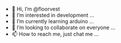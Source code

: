 - 👋 Hi, I’m @floorvest
- 👀 I’m interested in development ...
- 🌱 I’m currently learning arduino ...
- 💞️ I’m looking to collaborate on everyone ...
- 📫 How to reach me, just chat me  ...

<!---
floorvest/floorvest is a ✨ special ✨ repository because its `README.md` (this file) appears on your GitHub profile.
You can click the Preview link to take a look at your changes.
--->
